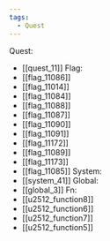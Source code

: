```yaml
---
tags:
  - Quest
---
```

Quest:
- [[quest_11]]
Flag:
- [[flag_11086]]
- [[flag_11014]]
- [[flag_11084]]
- [[flag_11088]]
- [[flag_11087]]
- [[flag_11090]]
- [[flag_11091]]
- [[flag_11172]]
- [[flag_11089]]
- [[flag_11173]]
- [[flag_11085]]
System:
- [[system_41]]
Global:
- [[global_3]]
Fn:
- [[u2512_function8]]
- [[u2512_function6]]
- [[u2512_function7]]
- [[u2512_function5]]

